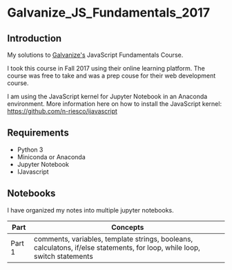 # Galvanize_JS_Fundamentals_2017
## Introduction 
My solutions to [Galvanize's](https://www.galvanize.com/) JavaScript Fundamentals Course. 

I took this course in Fall 2017 using their online learning platform. The course was free to take and was a prep couse for their web development course. 

I am using the JavaScript kernel for Jupyter Notebook in an Anaconda environment. More information here on how to install the JavaScript kernel: https://github.com/n-riesco/ijavascript

## Requirements
* Python 3
* Miniconda or Anaconda
* Jupyter Notebook
* IJavascript

## Notebooks
I have organized my notes into multiple jupyter notebooks.

|   Part | Concepts  |  
|---|---|
|  Part 1 |  comments, variables, template strings, booleans, calculatons, if/else statements, for loop, while loop, switch statements |   
